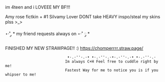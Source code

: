 im 4teen and i LOVEEE MY BF!!!

Amy rose fictkin + #1 Silvamy Lover
DONT take HEAVY inspo/steal my skins plss >_>

⋆·˚ ༘ * my friend requests always on ⋆·˚ ༘ *

FINISHED MY NEW STRAWPAGE!! :) https://chomperrrr.straw.page/



                  


    


                                •·.·''·.·• •·.·''·.·•·.·''·.·• •·.·''·.·
                               Im always C+H Feel free to cuddle right by me!
                               Fastest Way for me to notice you is if you whipser to me! 
